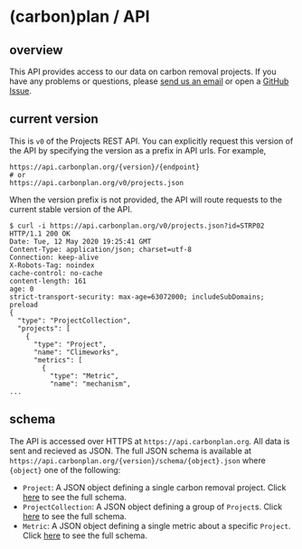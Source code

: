 # (carbon)plan / API

## overview

This API provides access to our data on carbon removal projects. If you have any problems or questions, please [send us an email](mailto:hello@carbonplan.org) or open a [GitHub Issue](https://github.com/carbonplan/api).

## current version

This is `v0` of the Projects REST API. You can explicitly request this version of the API by specifying the version as a prefix in API urls. For example,

```
https://api.carbonplan.org/{version}/{endpoint}
# or
https://api.carbonplan.org/v0/projects.json
```

When the version prefix is not provided, the API will route requests to the current stable version of the API.

```shell
$ curl -i https://api.carbonplan.org/v0/projects.json?id=STRP02
HTTP/1.1 200 OK
Date: Tue, 12 May 2020 19:25:41 GMT
Content-Type: application/json; charset=utf-8
Connection: keep-alive
X-Robots-Tag: noindex
cache-control: no-cache
content-length: 161
age: 0
strict-transport-security: max-age=63072000; includeSubDomains; preload
{
  "type": "ProjectCollection",
  "projects": [
    {
      "type": "Project",
      "name": "Climeworks",
      "metrics": [
        {
          "type": "Metric",
          "name": "mechanism",
...
```

## schema

The API is accessed over HTTPS at `https://api.carbonplan.org`. All data is sent and recieved as JSON. The full JSON schema is available at `https://api.carbonplan.org/{version}/schema/{object}.json` where `{object}` one of the following:

- `Project`: A JSON object defining a single carbon removal project. Click [here](../schema/Project.json) to see the full schema.
- `ProjectCollection`: A JSON object defining a group of `Project`s. Click [here](../schema/ProjectCollection.json) to see the full schema.
- `Metric`: A JSON object defining a single metric about a specific `Project`. Click [here](../schema/Metric.json) to see the full schema.
